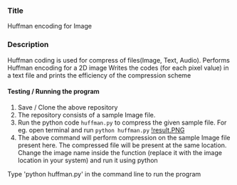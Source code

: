 ### Title
Huffman encoding for Image
### Description
Huffman coding is used for compress of files(Image, Text, Audio).
Performs Huffman encoding for a 2D image 
Writes the codes (for each pixel value) in a text file and prints the efficiency of the compression scheme
#### Testing / Running the program
1. Save / Clone the above repository
2. The repository consists of a sample Image file.
3. Run the python code `huffman.py` to compress the given sample file. For eg. open terminal and run `python huffman.py`
[!result.PNG](result.PNG)
4. The above command will perform compression on the sample Image file present here. The compressed file will be present at the same location.
Change the image name inside the function (replace it with the image location in your system) and run it using python

Type 'python huffman.py' in the command line to run the program
